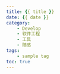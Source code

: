 ```yaml
---
title: {{ title }}
date: {{ date }}
category:
    - Develop
    - 软件工程
    - 工具
    - 随感
tags:
    - sample tag
toc: true
---
```

